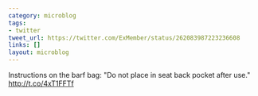 ```yaml
---
category: microblog
tags:
- twitter
tweet_url: https://twitter.com/ExMember/status/262083987223236608
links: []
layout: microblog
---
```

Instructions on the barf bag: "Do not place in seat back pocket after use." http://t.co/4xT1FFTf
